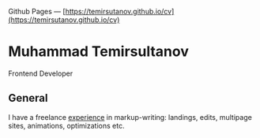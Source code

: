Github Pages — [https://temirsutanov.github.io/cv](https://temirsutanov.github.io/cv)

# Muhammad Temirsultanov
Frontend Developer

## General
I have a freelance [experience](https://freelance.habr.com/freelancers/muhammad) in markup-writing: landings, edits, multipage sites, animations, optimizations etc.
